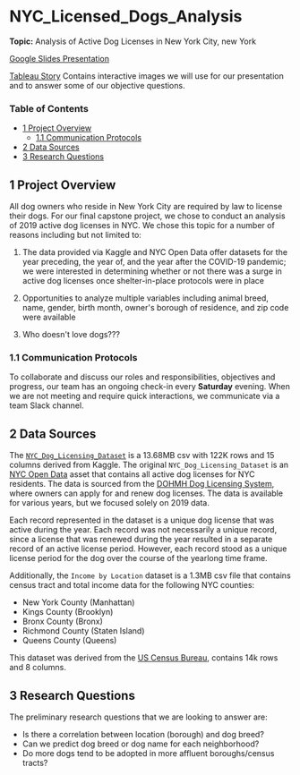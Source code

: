 # NYC_Licensed_Dogs_Analysis
**Topic:** Analysis of Active Dog Licenses in New York City, new York

[Google Slides Presentation](https://docs.google.com/presentation/d/1T5ktLkxGPgQKgACKow3VYsl-tQwlOcVyk1kZDvsj7yg/edit?usp=sharing)

[Tableau Story](https://public.tableau.com/views/NYCLicensedDogsAnalysis/NYCLicensedDogsAnalysis?:language=en-US&:display_count=n&:origin=viz_share_link) Contains interactive images we will use for our presentation and to answer some of our objective questions.

### Table of Contents
- [1 Project Overview](#1-project-overview)
  - [1.1 Communication Protocols](#11-communication-protocols)
- [2 Data Sources](#2-data-sources)
- [3 Research Questions](#3-research-questions)

## 1 Project Overview

All dog owners who reside in New York City are required by law to license their dogs. For our final capstone project, we chose to conduct an analysis of 2019 active dog licenses in NYC. We chose this topic for a number of reasons including but not limited to: 

1. The data provided via Kaggle and NYC Open Data offer datasets for the year preceding, the year of, and the year after the COVID-19 pandemic; we were interested in determining whether or not there was a surge in active dog licenses once shelter-in-place protocols were in place

2. Opportunities to analyze multiple variables including animal breed, name, gender, birth month, owner's borough of residence, and zip code were available

3. Who doesn't love dogs???

### 1.1 Communication Protocols

To collaborate and discuss our roles and responsibilities, objectives and progress, our team has an ongoing check-in every **Saturday** evening. When we are not meeting and require quick interactions, we communicate via a team Slack channel.

## 2 Data Sources

The [`NYC_Dog_Licensing_Dataset`](https://www.kaggle.com/datasets/smithaachar/nyc-dog-licensing-clean?resource=download) is a 13.68MB csv with 122K rows and 15 columns derived from Kaggle. The original `NYC_Dog_Licensing_Dataset` is an [NYC Open Data](https://data.cityofnewyork.us/Health/NYC-Dog-Licensing-Dataset/nu7n-tubp) asset that contains all active dog licenses for NYC residents. The data is sourced from the [DOHMH Dog Licensing System](https://a816-healthpsi.nyc.gov/DogLicense), where owners can apply for and renew dog licenses. The data is available for various years, but we focused solely on 2019 data. 

Each record represented in the dataset is a unique dog license that was active during the year. Each record was not necessarily a unique record, since a license that was renewed during the year resulted in a separate record of an active license period. However, each record stood as a unique license period for the dog over the course of the yearlong time frame.

Additionally, the `Income by Location` dataset is a 1.3MB csv file that contains census tract and total income data for the following NYC counties: 
- New York County (Manhattan)
- Kings County (Brooklyn)
- Bronx County (Bronx)
- Richmond County (Staten Island)
- Queens County (Queens)

This dataset was derived from the [US Census Bureau](https://www.census.gov/), contains 14k rows and 8 columns. 

## 3 Research Questions

The preliminary research questions that we are looking to answer are: 

* Is there a correlation between location (borough) and dog breed? 
* Can we predict dog breed or dog name for each neighborhood?
* Do more dogs tend to be adopted in more affluent boroughs/census tracts? 
